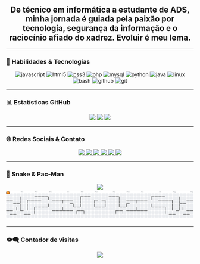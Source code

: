 <h2 align="center">De técnico em informática a estudante de ADS, minha jornada é guiada pela paixão por tecnologia, segurança da informação e o raciocínio afiado do xadrez. Evoluir é meu lema.</h2>

---

### 🚀 **Habilidades & Tecnologias**

<div align="center">
  <img src="https://cdn.jsdelivr.net/gh/devicons/devicon/icons/javascript/javascript-original.svg" height="40" alt="javascript" />
  <img src="https://cdn.jsdelivr.net/gh/devicons/devicon/icons/html5/html5-original.svg" height="40" alt="html5" />
  <img src="https://cdn.jsdelivr.net/gh/devicons/devicon/icons/css3/css3-original.svg" height="40" alt="css3" />
  <img src="https://cdn.jsdelivr.net/gh/devicons/devicon/icons/php/php-original.svg" height="40" alt="php" />
  <img src="https://cdn.jsdelivr.net/gh/devicons/devicon/icons/mysql/mysql-original.svg" height="40" alt="mysql" />
  <img src="https://cdn.jsdelivr.net/gh/devicons/devicon/icons/python/python-original.svg" height="40" alt="python" />
  <img src="https://cdn.jsdelivr.net/gh/devicons/devicon/icons/java/java-original.svg" height="40" alt="java" />
  <img src="https://cdn.jsdelivr.net/gh/devicons/devicon/icons/linux/linux-original.svg" height="40" alt="linux" />
  <img src="https://cdn.jsdelivr.net/gh/devicons/devicon/icons/bash/bash-original.svg" height="40" alt="bash" />
  <img src="https://cdn.jsdelivr.net/gh/devicons/devicon/icons/github/github-original.svg" height="40" alt="github" />
  <img src="https://cdn.jsdelivr.net/gh/devicons/devicon/icons/git/git-original.svg" height="40" alt="git" />
</div>

---

### 📊 **Estatísticas GitHub**

<div align="center">
  <img src="https://github-readme-stats.vercel.app/api?username=Samuel-Ziger&show_icons=true&theme=dracula" height="180"/>
  <img src="https://streak-stats.demolab.com?user=Samuel-Ziger&theme=dracula&hide_border=false" height="180"/>
  <img src="https://github-readme-stats.vercel.app/api/top-langs/?username=Samuel-Ziger&layout=compact&theme=dracula" height="130"/>
</div>

---

### 🌐 **Redes Sociais & Contato**

<div align="center">
  <a href="https://www.instagram.com/samuel_ziger/" target="_blank">
    <img src="https://img.shields.io/badge/Instagram-%23E4405F.svg?style=for-the-badge&logo=Instagram&logoColor=white" />
  </a>
  <a href="mailto:samuelziger01@gmail.com">
    <img src="https://img.shields.io/badge/Gmail-D14836?style=for-the-badge&logo=gmail&logoColor=white" />
  </a>
  <a href="https://www.linkedin.com/in/samuel-ziger-237524357/" target="_blank">
    <img src="https://img.shields.io/badge/LinkedIn-%230077B5.svg?style=for-the-badge&logo=linkedin&logoColor=white" />
  </a>
  <a href="https://discord.com/invite/alucard.xp" target="_blank">
    <img src="https://img.shields.io/badge/Discord-7289DA?style=for-the-badge&logo=discord&logoColor=white" />
  </a>
  <a href="https://wa.me/61986536975" target="_blank">
    <img src="https://img.shields.io/badge/WhatsApp-25D366?style=for-the-badge&logo=whatsapp&logoColor=white" />
  </a>
  <a href="https://t.me/Samuel_ziger" target="_blank">
    <img src="https://img.shields.io/badge/Telegram-2CA5E0?style=for-the-badge&logo=telegram&logoColor=white" />
  </a>
</div>

---

### 🐍 Snake & Pac-Man

<div align="center">
  <img src="https://raw.githubusercontent.com/Samuel-Ziger/Samuel-Ziger/output/snake.svg" />
  <picture>
    <source media="(prefers-color-scheme: dark)" srcset="https://raw.githubusercontent.com/Samuel-Ziger/Samuel-Ziger/output/pacman-contribution-graph-dark.svg">
    <source media="(prefers-color-scheme: light)" srcset="https://raw.githubusercontent.com/Samuel-Ziger/Samuel-Ziger/output/pacman-contribution-graph.svg">
    <img alt="Pac-Man contribution graph" src="https://raw.githubusercontent.com/Samuel-Ziger/Samuel-Ziger/output/pacman-contribution-graph.svg">
  </picture>
</div>

---

### 👁️‍🗨️ Contador de visitas

<div align="center">
  <img src="https://profile-counter.glitch.me/Samuel-Ziger/count.svg?" />
</div>
